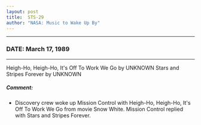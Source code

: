 ```yaml
---
layout: post
title:  STS-29
author: "NASA: Music to Wake Up By"
---
```


----
### DATE: March 17, 1989
----
Heigh-Ho, Heigh-Ho, It's Off To Work We Go by UNKNOWN
Stars and Stripes Forever by UNKNOWN

##### Comment:
* Discovery crew woke up Mission Control with Heigh-Ho, Heigh-Ho, It's Off To Work We Go from movie Snow White. Mission Control replied with Stars and Stripes Forever.

